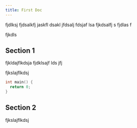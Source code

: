 ```yaml
---
title: First Doc
---
```


fjdlksj fjdsalkfj jaskfl dsakl jfdsalj fdsjaf lsa
fjkdsalfj s
fjdlas f

fjkdls

## Section 1

fjkldajflkdsja 
fjdklsajf lds
jfj


fjkslajflkdsj

```c
int main() {
  return 0;
}
```

## Section 2

fjkslajflkdsj
